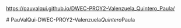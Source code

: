 https://pauvalqui.github.io/DWEC-PROY2-Valenzuela_Quintero_Paula/

 #   P a u V a l Q u i - D W E C - P R O Y 2 - V a l e n z u e l a _ Q u i n t e r o _ P a u l a  
 